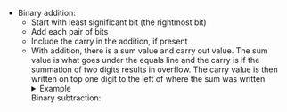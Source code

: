 <ul>
  <li>
    <a>Binary addition:</a>
    <ul>
      <li>
        <a>Start with least significant bit (the rightmost bit)</a>
      </li>
      <li>
        <a>Add each pair of bits</a>
      </li>
      <li>
        <a>Include the carry in the addition, if present</a>
      </li> 
      <li>
        <a>With addition, there is a sum value and carry out value. The sum value is what goes under the equals line and the carry is if the summation of two digits results in overflow. The carry value is then written on top one digit to the left of where the sum was written</a>
      </li>
        <details>
        <summary>Example</summary>
          <pre>
            <code>

| :---: | :---: | :---: | :---: | :---: | :---: | :---: | :---: | :---: |
| carry | | 1 | 1 | 1 | 1 |  |  |  |
| | 0 | 0 | 1 | 1 | 0 | 1 | 1 | 0 |
| + | 0 | 0 | 0 | 1 | 1 | 1 | 0 | 1 |
| **result:** |  **0** | **1** | **0** | **1** | **0** | **0** | **1** | **1** |  
  </code>
        </pre>   
      </details>
    <a>Binary subtraction:</a>

